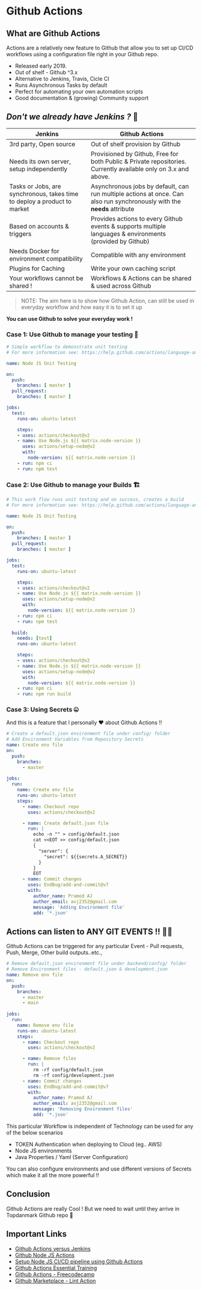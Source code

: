 # Github Actions

## What are Github Actions

Actions are a relatively new feature to Github that allow you to set up CI/CD workflows using a configuration file right in your Github repo.

- Released early 2019.
- Out of shelf - Github ^3.x
- Alternative to Jenkins, Travis, Cicle CI
- Runs Asynchronous Tasks by default
- Perfect for automating your own automation scripts
- Good documentation & (growing) Community support



## _Don't we already have Jenkins ?_ 🤔

| Jenkins                                                      | Github Actions                                               |
| ------------------------------------------------------------ | ------------------------------------------------------------ |
| 3rd party, Open source                                       | Out of shelf provision by Github                             |
| Needs its own server, setup independently                    | Provisioned by Github, Free for both Public & Private repositories. Currently available only on 3.x and above. |
| Tasks or Jobs, are synchronous, takes time to deploy a product to market | Asynchronous jobs by default, can run multiple actions at once. Can also run synchronously with the **needs** attribute |
| Based on accounts & triggers                                 | Provides actions to every Github events & supports multiple languages & environments (provided by Github) |
| Needs Docker for environment compatibility                   | Compatible with any environment                              |
| Plugins for Caching                                          | Write your own caching script                                |
| Your workflows cannot be shared !                            | Workflows & Actions can be shared & used across Github       |

> NOTE: The aim here is to show how Github Action, can still be used in everyday workflow and how easy it is to set it up

**You can use Github to solve your everyday work !**

### Case 1: Use Github to manage your testing  🧪

```yaml
# Simple workflow to demonstrate unit testing
# For more information see: https://help.github.com/actions/language-and-framework-guides/using-nodejs-with-github-actions

name: Node JS Unit Testing

on:
  push:
    branches: [ master ]
  pull_request:
    branches: [ master ]

jobs:
  test:
    runs-on: ubuntu-latest

    steps:
    - uses: actions/checkout@v2
    - name: Use Node.js ${{ matrix.node-version }}
      uses: actions/setup-node@v2
      with:
        node-version: ${{ matrix.node-version }}
    - run: npm ci
    - run: npm test
```

### Case 2: Use Github to manage your Builds 🏗️

```yaml
# This work flow runs unit testing and on success, creates a build
# For more information see: https://help.github.com/actions/language-and-framework-guides/using-nodejs-with-github-actions

name: Node JS Unit Testing

on:
  push:
    branches: [ master ]
  pull_request:
    branches: [ master ]

jobs:
  test:
    runs-on: ubuntu-latest

    steps:
    - uses: actions/checkout@v2
    - name: Use Node.js ${{ matrix.node-version }}
      uses: actions/setup-node@v2
      with:
        node-version: ${{ matrix.node-version }}
    - run: npm ci
    - run: npm test
    
  build:
  	needs: [test]
    runs-on: ubuntu-latest

    steps:
    - uses: actions/checkout@v2
    - name: Use Node.js ${{ matrix.node-version }}
      uses: actions/setup-node@v2
      with:
        node-version: ${{ matrix.node-version }}
    - run: npm ci
    - run: npm run build
```

### Case 3: Using Secrets 🤐

And this is a feature that I personally ❤️  about Github Actions !!

```yaml
# Create a default.json environment file under config/ folder
# Add Environment Variables from Repository Secrets
name: Create env file
on: 
  push:
    branches:
      - master
   
jobs:
  run:
    name: Create env file
    runs-on: ubuntu-latest
    steps:
      - name: Checkout repo
        uses: actions/checkout@v2

      - name: Create default.json file
        run: |
          echo -n "" > config/default.json
          cat <<EOT >> config/default.json
          {
            "server": {
              "secret": ${{secrets.A_SECRET}}
            }
          }
          EOT
      - name: Commit changes
        uses: EndBug/add-and-commit@v7
        with:
          author_name: Pramod AJ
          author_email: avj2352@gmail.com
          message: 'Adding Environment file'
          add: '*.json'
```

## Actions can listen to ANY GIT EVENTS !! 👂🏻

Github Actions can be triggered for any particular Event - Pull requests, Push, Merge, Other build outputs..etc.,

```yaml
# Remove default.json environment file under backend/config/ folder
# Remove Environment files - default.json & development.json
name: Remove env file
on: 
  push:
    branches:
      - master
      - main
   
jobs:
  run:
    name: Remove env file
    runs-on: ubuntu-latest
    steps:
      - name: Checkout repo
        uses: actions/checkout@v2

      - name: Remove files
        run: |
          rm -rf config/default.json
          rm -rf config/development.json
      - name: Commit changes
        uses: EndBug/add-and-commit@v7
        with:
          author_name: Pramod AJ
          author_email: avj2352@gmail.com
          message: 'Removing Environment files'
          add: '*.json'
```

This particular Workflow is independent of Technology can be used for any of the below scenarios

- TOKEN Authentication when deploying to Cloud (eg.. AWS)
- Node JS environments
- Java Properties / Yaml (Server Configuration)

You can also configure environments and use different versions of Secrets which make it all the more powerful !!

## Conclusion

Github Actions are really Cool ! But we need to wait until they arrive in Topdanmark Github repo 😬


## Important Links
- [Github Actions versus Jenkins](https://blog.bitsrc.io/github-actions-or-jenkins-making-the-right-choice-for-you-9ac774684c8)
- [Github Node JS Actions](https://docs.github.com/en/actions/guides/building-and-testing-nodejs)
- [Setup Node JS CI/CD pipeline using Github Actions](https://blog.bitsrc.io/https-medium-com-adhasmana-how-to-do-ci-and-cd-of-node-js-application-using-github-actions-860007bebae6)
- [Github Actions Essential Training](https://www.linkedin.com/learning/learning-github-actions-2/additional-resources-for-more-github-actions-2)
- [Github Actions - Freecodecamp](https://www.freecodecamp.org/news/what-are-github-actions-and-how-can-you-automate-tests-and-slack-notifications/)
- [Github Marketplace - Lint Action](https://github.com/marketplace/actions/lint-action)


